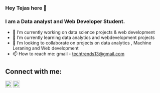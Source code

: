 ### Hey Tejas here 👋


### I am a Data analyst and Web Developer Student.

- 🔭 I’m currently working on data science projects & web development
- 🌱 I’m currently learning data analytics and webdevelopment projects
- 👯 I’m looking to collaborate on projects on data analytics , Machine Leraning and Web development
- 📫 How to reach me: gmail - techtrends13@gmail.com

## Connect with me:
[<img align="left" alt="codeSTACKr | LinkedIn" width="22px" src="https://cdn.jsdelivr.net/npm/simple-icons@v3/icons/linkedin.svg" />](https://www.linkedin.com/in/tejas-pawar-25401b179)
[<img align="left" alt="codeSTACKr | Instagram" width="22px" src="https://cdn.jsdelivr.net/npm/simple-icons@v3/icons/instagram.svg" />](https://www.instagram.com/techtrend13/)
